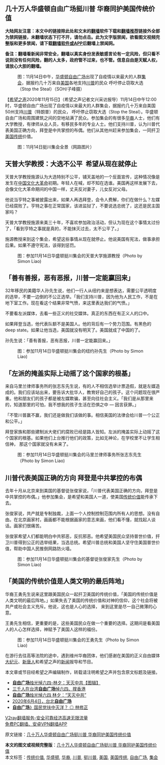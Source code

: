  <h2>几十万人华盛顿自由广场挺川普 华裔同护美国传统价值</h2> <p class="notice"><b>大陆网友注意：本文中的链接除此处和文末的<a href="https://github.com/bannedbook/fanqiang" >翻墙</a>软件下载和<a href="https://github.com/killgcd/justmysocks/blob/master/README.md">翻墙推荐</a>链接外全部为禁网链接，未翻墙状态下打不开，请勿点击。此为文字版禁闻，欲看图文视频完整版和更多禁闻，请下载<a href="https://github.com/bannedbook/fanqiang">翻墙软件或APP</a>后翻墙上禁闻网。</p><p>备注：翻墙看新闻非常安全，翻墙以真实身份发表敏感言论有一定风险，但只看不说则没有任何风险，翻的人太多，政府管不过来，也不管。信息自由是天赋人权，请放心大胆的翻墙。</b></p>  <div class="entry"> <figure><figcaption>图：11月14日中午，<a href="https://www.bannedbook.org/bnews/tag/%e5%8d%8e%e7%9b%9b%e9%a1%bf/" class="st_tag internal_tag" rel="tag" title="标签 华盛顿 下的日志">华盛顿</a><a href="https://www.bannedbook.org/bnews/tag/%e8%87%aa%e7%94%b1%e5%b9%bf%e5%9c%ba/" class="st_tag internal_tag" rel="tag" title="标签 自由广场 下的日志">自由广场</a>出现了自疫情以来最大的人群<a href="https://www.bannedbook.org/bnews/tag/%E9%9B%86%E4%BC%9A/" class="st_tag internal_tag" rel="tag" title="标签 集会 下的日志">集会</a>，据报约几十万来自<a href="https://www.bannedbook.org/bnews/tag/%e7%be%8e%e5%9b%bd/" class="st_tag internal_tag" rel="tag" title="标签 美国 下的日志">美国</a>各地支持<a href="https://www.bannedbook.org/bnews/tag/%e5%b7%9d%e6%99%ae/" class="st_tag internal_tag" rel="tag" title="标签 川普 下的日志">川普</a>的民众 呼吁停止窃取大选（Stop the Steal）（SOH/子峰摄）</figcaption></figure> <p>【<span class='wp_keywordlink_affiliate'><a href="https://www.soundofhope.org" title="希望之声" target="_blank">希望之声</a></span>2020年11月15日】（希望之声记者文兴采访报导）11月14日中午12:00时，华盛顿自由广场出现了自疫情以来最大的人群集会，据报约几十万来自美国50州支持<a href="https://www.epochtimes.com/b5/tag/%e5%b7%9d%e6%99%ae.html">川普</a>（特朗普）的民众， 呼吁停止窃取大选（Stop the Steal）。华盛顿自由广场和周围建筑之间的空地站满了民众。参加集会的有很多<a href="https://www.bannedbook.org/bnews/tag/%e5%8d%8e%e8%a3%94/" class="st_tag internal_tag" rel="tag" title="标签 华裔 下的日志">华裔</a>人士，他们有大学教授，有律师从业人员，有移民多年的专业人士。他们支持川普，认为川普代表美国正确方向，拜登是中共掌控的布偶。他们从其他州赶来参加集会，一同扞卫<a href="https://www.bannedbook.org/bnews/tag/%E7%BE%8E%E5%9B%BD%E4%BC%A0%E7%BB%9F/" class="st_tag internal_tag" rel="tag" title="标签 美国传统 下的日志">美国传统</a>价值。</p> <figure><figcaption>图：11月14日挺川集会全景（网路图片）</figcaption></figure> <h2>天普大学教授：大选不公平  希望从现在就停止</h2> <p>天普大学教授施源认为大选特别不公平，铺天盖地的一个反面宣传，这种情况像是发生在<span class='wp_keywordlink_affiliate'><a href="https://www.bannedbook.org/" title="中国" target="_blank">中国</a></span><span class='wp_keywordlink'><a href="https://www.bannedbook.org/forum2/topic973.html" title="《文化大革命：历史真相和集体记忆》" target="_blank">文化大革命</a></span>初期。年轻人在喊，却不知在选谁。美国再这样发展下去，会像文化大革命期间的中国一样，丈夫反对妻子，儿女反对父母。</p> <p>他说当亨特之事被披露出来，如果人再选拜登，会令人费解，你们在做什么？左媒已经腐败了。亨特之事在正常国家，该进监狱了，不要说选总统了，这还是民主国家吗？</p> <p>天普大学教授施源来美三十年，不喜欢参加政治活动，但认为现在这个事情太过份了，「看到亨特之事就是真的，不能抹灭过去，太不公平了。」</p> <p>施源教授来到这个集会，希望这些事情从现在就停止。他说美国有宪法，做事承担后果。如果不遵守宪法，该得到惩罚。</p>  <figure><figcaption>图：参加11月14日华盛顿挺川集会的天普大学施源教授（Photo by Simon Liao)</figcaption></figure> <h2>「善有善报，恶有恶报，川普一定能赢回来」</h2> <p>32年移民的美籍华人孙先生说，他们一行人从纽约来是想表达，需要公平透明度的选举，不要一边倒的不公正选举。「我们支持川普，因为他为人民工作，不是在地下室工作。现在看这个结果非常气愤，来这里表达我们的气愤。」</p> <p>不要看左派媒体，去看一些正义的社交媒体。真正的东西在有正义人的口中。</p> <p>如果拜登当选，他代表队额不是美国人。他的背后有一个势力范围。有黑色的deep state。如果让他当选，美国就没有明天了。美国就成了中国的了。</p> <p>孙先生说：「善有善报，恶有恶报，川普一定能赢回来。」</p> <figure><figcaption>图：参加11月14日华盛顿挺川集会的纽约孙先生（Photo by Simon Liao)</figcaption></figure> <h2>「左派的掩盖实际上动摇了这个国家的根基」</h2> <p>来自马里兰律师事务所的张志东先生说，有的人不相信选举计票造假，就是左媒造成的。我们应该站出来，要告诉大批华人，教育好自己的孩子。这个问题现在很严重。他和朋友们的孩子都是被左媒欺骗，甚至向往社会主义。「我们是从那里来的，知道那里的可怕，我不想我的孩子生活在恐惧之中 &#8212; 因言获罪。」</p>  <p>「不管川普赢不赢，我们还是做我们该做的事。相信美国的法律会给川普一个公正和公平。」</p> <p>拜登家族和那些建制派大佬们的腐败已经是路人皆知。左派的掩盖实际上动摇了这个国家的根基。如果他们上台推行他们的政策，比如无神论，在学校里不让学生相信神， 那这个国家就没有未来了。</p> <figure><figcaption>图：参加11月14日华盛顿挺川集会的马里兰律师事务所张志东先生（Photo by Simon Liao)</figcaption></figure> <h2>川普代表美国正确的方向 拜登是中共掌控的布偶</h2> <p>去年十月从北京来到美国的基督徒张俊家说，「川普代表美国正确的方向，拜登是中共掌控的布偶。」他参加集会，是希望和美国人一道，使美国<a href="https://www.bannedbook.org/bnews/tag/%E4%BC%A0%E7%BB%9F%E4%BB%B7%E5%80%BC/" class="st_tag internal_tag" rel="tag" title="标签 传统价值 下的日志">传统价值</a>能传承下去。</p> <p>张俊家说，共产就是专制独裁，上面一个人控制控制范围内所有人的思想。没有自由。在北京画家村，画画都不能根据画家的意志来画，他们看不懂，就找起人谈话。画家们很痛苦。</p> <p>张俊家希望人们都能明白中共邪恶，反抗邪恶。他希望美国民众坚持普世价值，扞卫川普得到公正的选举结果，当选总统。希望川普总统和美国人坚守住美国普世价值，帮助中国人民推倒网路防火墙。</p>  <figure><figcaption>图：参加11月14日华盛顿挺川集会的基督徒张俊家先生（Photo by Simon Liao)</figcaption></figure> <h2>「美国的传统价值是人类文明的最后阵地」</h2> <p>华裔王勇先生说来这里跟美国民众一起扞卫美国的传统价值，「美国的传统价值是人类文明的最后阵地。」如果失去了美国的传统价值和对神的信仰，这个社会将被共产或社会主义充斥。他说，这也是人心的选择， 来到这里是尽一自己微薄的心意。</p> <p>王勇先生相信，更重要的是，这些美国民众在做一个重要的选择。这期间是看美国人的人心怎样选择，神赋予了美国人这样的福份。</p> <figure><figcaption>图：参加11月14日华盛顿挺川集会的王勇先生（Photo by Simon Liao)</figcaption></figure> <p>在游行去往高等法院的途中，遇到维州华裔团体，他们感谢在美国的正义自由媒体<span class='wp_keywordlink_affiliate'><a href="http://www.epochtimes.com/" title="大纪元" target="_blank">大纪元</a></span>、<span class='wp_keywordlink_affiliate'><a href="https://www.ntdtv.com/" title="新唐人">新唐人</a></span>和希望之声的<span class='wp_keywordlink_affiliate'><a href="https://www.bannedbook.org/" title="新闻">新闻</a></span>报导和节目。</p> <p>本文章或节目经希望之声编辑制作，转载请注明希望之声并包含原文标题及链接。</p> <ul class='op-related-articles' title='相关阅读'> <li><a href='https://www.bannedbook.org/bnews/cnnews/hknews/20200605/1339955.html' target='_blank'><b>自由广场</b>烛光悼六四-林夕：天灭中共【图辑】</a></li> <li><a href='https://www.bannedbook.org/bnews/headline/20200605/1339839.html' target='_blank'>三千人在台湾<b>自由广场</b>悼六四、撑香港</a></li> <li><a href='https://www.bannedbook.org/bnews/comments/20200604/1339733.html' target='_blank'><b>自由广场</b>烛光悼六四 林夕：“天灭中共”</a></li> <li><a href='https://www.bannedbook.org/bnews/baitai/20200604/1339657.html' target='_blank'>2020年6月4日，台北<b>自由广场</b></a></li> <li><a href='https://www.bannedbook.org/bnews/taiwannews/20191130/1232469.html' target='_blank'><b>自由广场</b>》国民党扶中灭洋？    ◎ 林修正</a></li> </ul> <p class="texttj"> <a href="https://www.bannedbook.org/forum23/topic22702.html" target="_blank">V2ray翻墙服务-安全可靠经济高速无限流量</a><br/> <a href="https://github.com/bannedbook/fanqiang/wiki/%E7%A6%81%E9%97%BB%E7%BD%91%E5%AE%89%E5%8D%93%E7%BF%BB%E5%A2%99%E6%96%B0%E9%97%BBAPP" target="_blank">免费PC翻墙、安卓VPN翻墙APP</a></p><p>原文链接：<a class="src_link"  href="https://www.soundofhope.org/post/443233" target="_blank">几十万人华盛顿自由广场挺川普 华裔同护美国传统价值</a></p> <a name='sharetosocial'></a>       <div><b>本文的图文或视频完整版</b>：<a href='https://www.bannedbook.org/bnews/comments/20201116/1431656.html'>几十万人华盛顿自由广场挺川普 华裔同护美国传统价值</a></div>  </div><!--END ENTRY--> <div class="postfooter"> <div>本文标签：<a href="https://www.bannedbook.org/bnews/tag/%E4%BC%A0%E7%BB%9F%E4%BB%B7%E5%80%BC/" rel="tag">传统价值</a>, <a href="https://www.bannedbook.org/bnews/tag/%e5%8d%8e%e7%9b%9b%e9%a1%bf/" rel="tag">华盛顿</a>, <a href="https://www.bannedbook.org/bnews/tag/%e5%8d%8e%e8%a3%94/" rel="tag">华裔</a>, <a href="https://www.bannedbook.org/bnews/tag/%e5%b7%9d%e6%99%ae/" rel="tag">川普</a>, <a href="https://www.bannedbook.org/bnews/tag/%E6%8C%BA%E5%B7%9D%E6%99%AE/" rel="tag">挺川普</a>, <a href="https://www.bannedbook.org/bnews/tag/%e7%be%8e%e5%9b%bd/" rel="tag">美国</a>, <a href="https://www.bannedbook.org/bnews/tag/%E7%BE%8E%E5%9B%BD%E4%BC%A0%E7%BB%9F/" rel="tag">美国传统</a>, <a href="https://www.bannedbook.org/bnews/tag/%e8%87%aa%e7%94%b1%e5%b9%bf%e5%9c%ba/" rel="tag">自由广场</a>, <a href="https://www.bannedbook.org/bnews/tag/%E9%9B%86%E4%BC%9A/" rel="tag">集会</a></div>  </div><!--END POSTFOOTER--> 